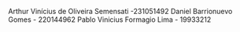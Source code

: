 Arthur Vinícius de Oliveira Semensati -231051492
Daniel Barrionuevo Gomes - 220144962
Pablo Vinicius Formagio Lima - 19933212